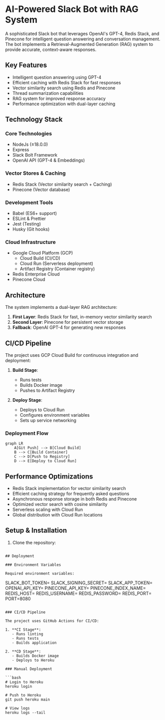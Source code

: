 # AI-Powered Slack Bot with RAG System

A sophisticated Slack bot that leverages OpenAI's GPT-4, Redis Stack, and Pinecone for intelligent question answering and conversation management. The bot implements a Retrieval-Augmented Generation (RAG) system to provide accurate, context-aware responses.

## Key Features

- Intelligent question answering using GPT-4
- Efficient caching with Redis Stack for fast responses
- Vector similarity search using Redis and Pinecone
- Thread summarization capabilities
- RAG system for improved response accuracy
- Performance optimization with dual-layer caching

## Technology Stack

### Core Technologies

- NodeJs (≥18.0.0)
- Express
- Slack Bolt Framework
- OpenAI API (GPT-4 & Embeddings)

### Vector Stores & Caching

- Redis Stack (Vector similarity search + Caching)
- Pinecone (Vector database)

### Development Tools

- Babel (ES6+ support)
- ESLint & Prettier
- Jest (Testing)
- Husky (Git hooks)

### Cloud Infrastructure

- Google Cloud Platform (GCP)
  - Cloud Build (CI/CD)
  - Cloud Run (Serverless deployment)
  - Artifact Registry (Container registry)
- Redis Enterprise Cloud
- Pinecone Cloud

## Architecture

The system implements a dual-layer RAG architecture:

1. **First Layer**: Redis Stack for fast, in-memory vector similarity search
2. **Second Layer**: Pinecone for persistent vector storage
3. **Fallback**: OpenAI GPT-4 for generating new responses

## CI/CD Pipeline

The project uses GCP Cloud Build for continuous integration and deployment:

1. **Build Stage**:

   - Runs tests
   - Builds Docker image
   - Pushes to Artifact Registry

2. **Deploy Stage**:
   - Deploys to Cloud Run
   - Configures environment variables
   - Sets up service networking

### Deployment Flow

```mermaid
graph LR
    A[Git Push] --> B[Cloud Build]
    B --> C[Build Container]
    C --> D[Push to Registry]
    D --> E[Deploy to Cloud Run]
```

## Performance Optimizations

- Redis Stack implementation for vector similarity search
- Efficient caching strategy for frequently asked questions
- Asynchronous response storage in both Redis and Pinecone
- Optimized vector search with cosine similarity
- Serverless scaling with Cloud Run
- Global distribution with Cloud Run locations

## Setup & Installation

1. Clone the repository:

```

## Deployment

### Environment Variables

Required environment variables:
```

SLACK_BOT_TOKEN=
SLACK_SIGNING_SECRET=
SLACK_APP_TOKEN=
OPENAI_API_KEY=
PINECONE_API_KEY=
PINECONE_INDEX_NAME=
REDIS_HOST=
REDIS_USERNAME=
REDIS_PASSWORD=
REDIS_PORT=
PORT=8080

````

### CI/CD Pipeline

The project uses GitHub Actions for CI/CD:

1. **CI Stage**:
   - Runs linting
   - Runs tests
   - Builds application

2. **CD Stage**:
   - Builds Docker image
   - Deploys to Heroku

### Manual Deployment

```bash
# Login to Heroku
heroku login

# Push to Heroku
git push heroku main

# View logs
heroku logs --tail
````
